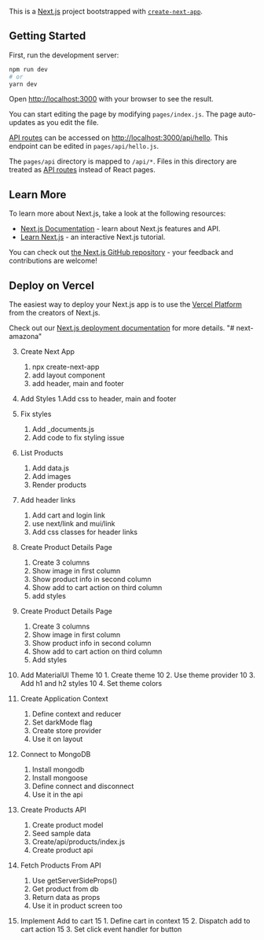 This is a [Next.js](https://nextjs.org/) project bootstrapped with [`create-next-app`](https://github.com/vercel/next.js/tree/canary/packages/create-next-app).

## Getting Started

First, run the development server:

```bash
npm run dev
# or
yarn dev
```

Open [http://localhost:3000](http://localhost:3000) with your browser to see the result.

You can start editing the page by modifying `pages/index.js`. The page auto-updates as you edit the file.

[API routes](https://nextjs.org/docs/api-routes/introduction) can be accessed on [http://localhost:3000/api/hello](http://localhost:3000/api/hello). This endpoint can be edited in `pages/api/hello.js`.

The `pages/api` directory is mapped to `/api/*`. Files in this directory are treated as [API routes](https://nextjs.org/docs/api-routes/introduction) instead of React pages.

## Learn More

To learn more about Next.js, take a look at the following resources:

- [Next.js Documentation](https://nextjs.org/docs) - learn about Next.js features and API.
- [Learn Next.js](https://nextjs.org/learn) - an interactive Next.js tutorial.

You can check out [the Next.js GitHub repository](https://github.com/vercel/next.js/) - your feedback and contributions are welcome!

## Deploy on Vercel

The easiest way to deploy your Next.js app is to use the [Vercel Platform](https://vercel.com/new?utm_medium=default-template&filter=next.js&utm_source=create-next-app&utm_campaign=create-next-app-readme) from the creators of Next.js.

Check out our [Next.js deployment documentation](https://nextjs.org/docs/deployment) for more details.
"# next-amazona"

3. Create Next App

   1. npx create-next-app
   2. add layout component
   3. add header, main and footer

4. Add Styles
   1.Add css to header, main and footer

5. Fix styles

   1. Add \_documents.js
   2. Add code to fix styling issue

6. List Products

   1. Add data.js
   2. Add images
   3. Render products

7. Add header links
   1. Add cart and login link
   2. use next/link and mui/link
   3. Add css classes for header links
8. Create Product Details Page
   1. Create 3 columns
   2. Show image in first column
   3. Show product info in second column
   4. Show add to cart action on third column
   5. add styles
9. Create Product Details Page
   1. Create 3 columns
   2. Show image in first column
   3. Show product info in second column
   4. Show add to cart action on third column
   5. Add styles
10. Add MaterialUI Theme
    10 1. Create theme
    10 2. Use theme provider
    10 3. Add h1 and h2 styles
    10 4. Set theme colors
11. Create Application Context
    1. Define context and reducer
    2. Set darkMode flag
    3. Create store provider
    4. Use it on layout
12. Connect to MongoDB
    1. Install mongodb
    2. Install mongoose
    3. Define connect and disconnect
    4. Use it in the api
13. Create Products API
    1. Create product model
    2. Seed sample data
    3. Create/api/products/index.js
    4. Create product api
14. Fetch Products From API
    1. Use getServerSideProps()
    2. Get product from db
    3. Return data as props
    4. Use it in product screen too
15. Implement Add to cart
    15 1. Define cart in context
    15 2. Dispatch add to cart action
    15 3. Set click event handler for button
